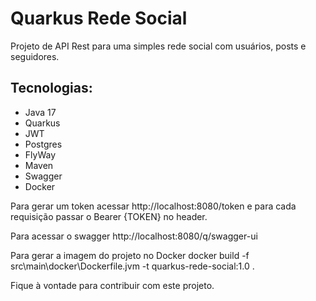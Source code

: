 # Quarkus Rede Social
Projeto de API Rest para uma simples rede social com usuários, posts e seguidores.

## Tecnologias:
* Java 17
* Quarkus
* JWT
* Postgres
* FlyWay
* Maven
* Swagger
* Docker

Para gerar um token acessar http://localhost:8080/token e para cada requisição passar o Bearer {TOKEN} no header.

Para acessar o swagger http://localhost:8080/q/swagger-ui

Para gerar a imagem do projeto no Docker docker build -f src\main\docker\Dockerfile.jvm -t quarkus-rede-social:1.0 .

Fique à vontade para contribuir com este projeto.
